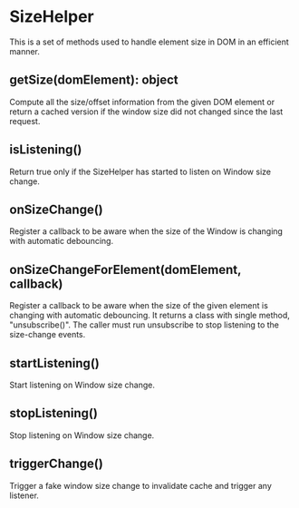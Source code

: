 # SizeHelper

This is a set of methods used to handle element size in DOM in an efficient manner.

## getSize(domElement): object

Compute all the size/offset information from the given DOM element or return
a cached version if the window size did not changed since the last request.

## isListening()

Return true only if the SizeHelper has started to listen on Window size change.

## onSizeChange()

Register a callback to be aware when the size of the Window is changing with automatic debouncing.

## onSizeChangeForElement(domElement, callback)

Register a callback to be aware when the size of the given element is changing with automatic debouncing.
It returns a class with single method, "unsubscribe()". The caller must run unsubscribe to stop
listening to the size-change events.

## startListening()

Start listening on Window size change.

## stopListening()

Stop listening on Window size change.

## triggerChange()

Trigger a fake window size change to invalidate cache and trigger any listener.
